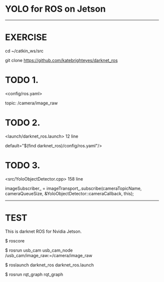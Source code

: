 # YOLO for ROS on Jetson
*************************************

# EXERCISE

cd ~/catkin_ws/src

git clone https://github.com/katebrighteyes/darknet_ros

# TODO 1.

<config/ros.yaml>

topic: /camera/image_raw

# TODO 2.

<launch/darknet_ros.launch> 12 line

default="$(find darknet_ros)/config/ros.yaml"/>

# TODO 3.

<src/YoloObjectDetector.cpp> 158 line

  imageSubscriber_ = imageTransport_.subscribe(cameraTopicName, cameraQueueSize,                      &YoloObjectDetector::cameraCallback, this);

_____________________________
# TEST

This is darknet ROS for Nvidia Jetson.

$ roscore

$ rosrun usb_cam usb_cam_node /usb_cam/image_raw:=/camera/image_raw

$ roslaunch darknet_ros darknet_ros.launch

$ rosrun rqt_graph rqt_graph
